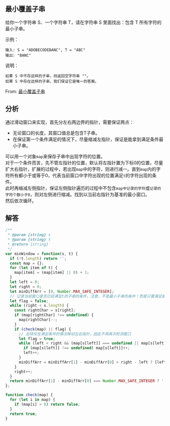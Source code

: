 ## 最小覆盖子串

给你一个字符串 S、一个字符串 T，请在字符串 S 里面找出：包含 T 所有字符的最小子串。

示例：

```
输入: S = "ADOBECODEBANC", T = "ABC"
输出: "BANC"
```

说明：

```
如果 S 中不存这样的子串，则返回空字符串 ""。
如果 S 中存在这样的子串，我们保证它是唯一的答案。
```

From: [最小覆盖子串](https://leetcode-cn.com/problems/minimum-window-substring/)

## 分析
通过滑动窗口来实现，首先分左右两边界的指针，需要保证两点：
+ 无论窗口的长度，其窗口值总是包含T子串。
+ 在保证第一个条件满足的情况下，尽量缩减左指针，保证是能拿到满足条件最小子串。

可以用一个对象`map`来保存子串中出现字符的位置。    
对于一个条件而言，先不管左指针的位置，默认将左指针置为下标0的位置，尽量扩大右指针，扩展的过程中，若出现`map`中的字符，则进行减一。直到`map`内的字符所有都小于或等于0，代表当前窗口中字符出现的位置满足`t`的字符出现的条件。    
此时再缩减左侧指针，保证左侧指针遍历的过程中不包含`map中记录的字符`或`记录的字符个数小于0`，则对左侧进行缩减。找到以当前右指针为基准的最小窗口。   
然后依次循环。  
## 解答

```javascript
/**
 * @param {string} s
 * @param {string} t
 * @return {string}
 */
var minWindow = function(s, t) {
  if (!t.length) return '';
  const map = {};
  for (let item of t) {
    map[item] = (map[item] || 0) + 1;
  }
  let left = 0;
  let right = 0;
  let minDiffArr = [0, Number.MAX_SAFE_INTEGER];
  // 记录当前窗口是否已经满足t的子串的条件，注意，不是最小子串的条件！而是只要满足就置为true
  let flag = false;
  while (right < s.length) {
    const rightChar = s[right];
    if (map[rightChar] !== undefined) {
      map[rightChar]--;
    }
    if (check(map) || flag) {
      // 后续仅在满足条件的情况移动左右指针，因此不用再次检测窗口
      let flag = true;
      while (left < right && (map[s[left]] === undefined || map[s[left]] < 0)) {
        if (map[s[left]] !== undefined) map[s[left]]++;
        left++;
      }
      minDiffArr = minDiffArr[1] - minDiffArr[0] > right - left ? [left, right] : minDiffArr;
    }
    right++;
  }
  return minDiffArr[1] - minDiffArr[0] === Number.MAX_SAFE_INTEGER ? '' : s.substring(minDiffArr[0], minDiffArr[1] + 1);
};

function check(map) {
  for (let i in map) {
    if (map[i] > 0) return false;
  }
  return true;
}
```
